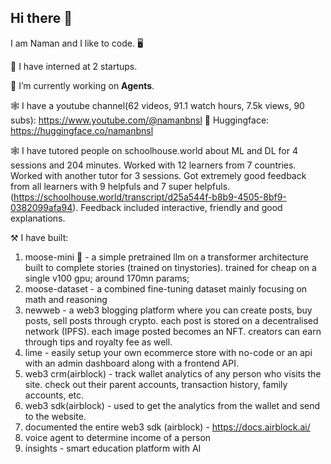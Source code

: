 ## Hi there 👋

I am Naman and I like to code. 🖥️<br />

🔭 I have interned at 2 startups.

🔭 I’m currently working on **Agents**.

🕸️ I have a youtube channel(62 videos, 91.1 watch hours, 7.5k views, 90 subs): https://www.youtube.com/@namanbnsl
🤗 Huggingface: https://huggingface.co/namanbnsl

🕸️ I have tutored people on schoolhouse.world  about ML and DL for 4 sessions and 204 minutes. Worked with 12 learners from 7 countries. Worked with another tutor for 3 sessions. Got extremely good feedback from all learners with 9 helpfuls and 7 super helpfuls. (https://schoolhouse.world/transcript/d25a544f-b8b9-4505-8bf9-0382099afa94). Feedback included interactive, friendly and good explanations.

⚒️ I have built:
1. moose-mini 🫎 - a simple pretrained llm on a transformer architecture built to complete stories (trained on tinystories). trained for cheap on a single v100 gpu; around 170mn params;
2. moose-dataset - a combined fine-tuning dataset mainly focusing on math and reasoning
4. newweb - a web3 blogging platform where you can create posts, buy posts, sell posts through crypto. each post is stored on a decentralised network (IPFS). each image posted becomes an NFT. creators can earn through tips and royalty fee as well.
5. lime - easily setup your own ecommerce store with no-code or an api with an admin dashboard along with a frontend API.
6. web3 crm(airblock) - track wallet analytics of any person who visits the site. check out their parent accounts, transaction history, family accounts, etc.
7. web3 sdk(airblock) - used to get the analytics from the wallet and send to the website.
8. documented the entire web3 sdk (airblock) - https://docs.airblock.ai/
9. voice agent to determine income of a person
10. insights - smart education platform with AI
